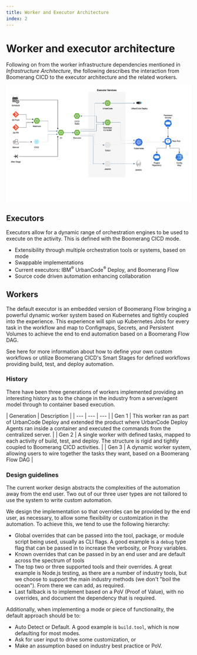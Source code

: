 ```yaml
---
title: Worker and Executor Architecture
index: 2
---
```


# Worker and executor architecture

Following on from the worker infrastructure dependencies mentioned in _Infrastructure Architecture_, the following describes the interaction from Boomerang CICD to the executor architecture and the related workers.

![Boomerang Executor Architecture](./assets/img/boomerang-cicd-architecture-executor.png)

## Executors

Executors allow for a dynamic range of orchestration engines to be used to execute on the activity. This is defined with the Boomerang CICD mode.

- Extensibility through multiple orchestration tools or systems, based on mode
- Swappable implementations
- Current executors: IBM<sup>®</sup> UrbanCode<sup>®</sup> Deploy, and Boomerang Flow
- Source code driven automation enhancing collaboration

## Workers

The default executor is an embedded version of Boomerang Flow bringing a powerful dynamic worker system based on Kubernetes and tightly coupled into the experience. This experience will spin up Kubernetes Jobs for every task in the workflow and map to Configmaps, Secrets, and Persistent Volumes to achieve the end to end automation based on a Boomerang Flow DAG.

See here for more information about how to define your own custom workflows or utilize Boomerang CICD's Smart Stages for defined workflows providing build, test, and deploy automation.

### History

There have been three generations of workers implemented providing an interesting history as to the change in the industry from a server/agent model through to container based execution.

| Generation | Description | 
| --- | --- | --- |
| Gen 1 | This worker ran as part of UrbanCode Deploy and extended the product where UrbanCode Deploy Agents ran inside a container and executed the commands from the centralized server. |
| Gen 2 | A single worker with defined tasks, mapped to each activity of build, test, and deploy. The structure is rigid and tightly coupled to Boomerang CICD activities. | 
| Gen 3 | A dynamic worker system, allowing users to wire together the tasks they want, based on a Boomerang Flow DAG |

### Design guidelines

The current worker design abstracts the complexities of the automation away from the end user. Two out of our three user types are not tailored to use the system to write custom automation.

We design the implementation so that overrides can be provided by the end user, as necessary, to allow some flexibility or customization in the automation. To achieve this, we tend to use the following hierarchy:

- Global overrides that can be passed into the tool, package, or module script being used, usually as CLI flags. A good example is a `debug` type flag that can be passed in to increase the verbosity, or Proxy variables.
- Known overrides that can be passed in by an end user and are default across the spectrum of tools
- The top two or three supported tools and their overrides. A great example is Node.js testing, as there are a number of industry tools, but we choose to support the main industry methods (we don't "boil the ocean"). From there we can add, as required.
- Last fallback is to implement based on a PoV (Proof of Value), with no overrides, and document the dependency that is required.

Additionally, when implementing a mode or piece of functionality, the default approach should be to:

- Auto Detect or Default. A good example is `build.tool`, which is now defaulting for most modes.
- Ask for user input to drive some customization, or
- Make an assumption based on industry best practice or PoV.